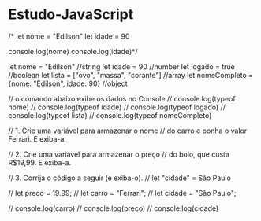 # Estudo-JavaScript

/* let nome = "Edilson"
 let idade = 90

 console.log(nome)
 console.log(idade)*/

let nome = "Edilson" //string
let idade = 90 //number
let logado = true //boolean
let lista = ["ovo", "massa", "corante"] //array
let nomeCompleto = {nome: "Edilson", idade: 90} //object

// o comando abaixo exibe os dados no Console
// console.log(typeof nome)
// console.log(typeof idade)
// console.log(typeof logado)
// console.log(typeof lista)
// console.log(typeof nomeCompleto)

// 1. Crie uma variável para armazenar o nome
// do carro e ponha o valor Ferrari. E exiba-a.

// 2. Crie uma variável para armazenar o preço
// do bolo, que custa R$19,99. E exiba-a.

// 3. Corrija o código a seguir (e exiba-o).
// let "cidade" = São Paulo

// let preco = 19.99;
// let carro = "Ferrari";
// let cidade = "São Paulo";

// console.log(carro)
// console.log(preco)
// console.log(cidade)
